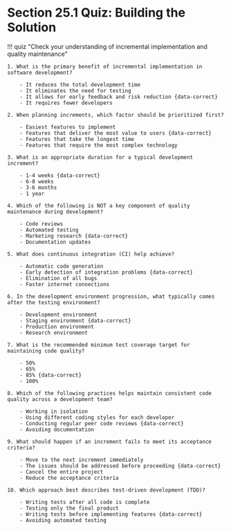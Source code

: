 # Section 25.1 Quiz: Building the Solution

!!! quiz "Check your understanding of incremental implementation and quality maintenance"

    1. What is the primary benefit of incremental implementation in software development?

        - It reduces the total development time
        - It eliminates the need for testing
        - It allows for early feedback and risk reduction {data-correct}
        - It requires fewer developers

    2. When planning increments, which factor should be prioritized first?

        - Easiest features to implement
        - Features that deliver the most value to users {data-correct}
        - Features that take the longest time
        - Features that require the most complex technology

    3. What is an appropriate duration for a typical development increment?

        - 1-4 weeks {data-correct}
        - 6-8 weeks
        - 3-6 months
        - 1 year

    4. Which of the following is NOT a key component of quality maintenance during development?

        - Code reviews
        - Automated testing
        - Marketing research {data-correct}
        - Documentation updates

    5. What does continuous integration (CI) help achieve?

        - Automatic code generation
        - Early detection of integration problems {data-correct}
        - Elimination of all bugs
        - Faster internet connections

    6. In the development environment progression, what typically comes after the testing environment?

        - Development environment
        - Staging environment {data-correct}
        - Production environment
        - Research environment

    7. What is the recommended minimum test coverage target for maintaining code quality?

        - 50%
        - 65%
        - 85% {data-correct}
        - 100%

    8. Which of the following practices helps maintain consistent code quality across a development team?

        - Working in isolation
        - Using different coding styles for each developer
        - Conducting regular peer code reviews {data-correct}
        - Avoiding documentation

    9. What should happen if an increment fails to meet its acceptance criteria?

        - Move to the next increment immediately
        - The issues should be addressed before proceeding {data-correct}
        - Cancel the entire project
        - Reduce the acceptance criteria

    10. Which approach best describes test-driven development (TDD)?

        - Writing tests after all code is complete
        - Testing only the final product
        - Writing tests before implementing features {data-correct}
        - Avoiding automated testing
